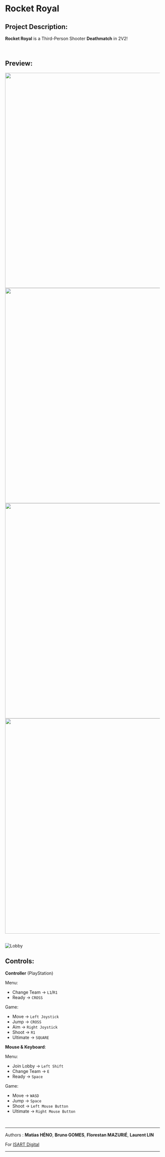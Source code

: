 # Rocket Royal

## Project Description:

**Rocket Royal** is a Third-Person Shooter **Deathmatch** in 2V2! <br>


<br />

## Preview:

<img src="https://user-images.githubusercontent.com/122649492/227249113-200a30dd-7427-49c0-b1db-b18b71bdb7db.png" style="width:700px;"/>
<img src="https://user-images.githubusercontent.com/122649492/227253552-2f890b35-50a4-4a7c-80c2-4c1dd8409b21.gif" style="width:700px;"/>
<img src="https://user-images.githubusercontent.com/122649492/227253742-56226bbc-b54a-4848-863f-2d6dedc77ad9.jpg" style="width:700px;"/>
<img src="https://user-images.githubusercontent.com/122649492/227248531-164817e6-1c32-4d25-8daa-c41de678c69f.jpg" style="width:700px;"/>

<br />![Lobby]()


## Controls:


**Controller** (PlayStation)


Menu:
- Change Team → ```L1```/```R1```
- Ready → ```CROSS```

Game:
- Move → ```Left Joystick```
- Jump → ```CROSS```
- Aim → ```Right Joystick```
- Shoot → ```R1```
- Ultimate → ```SQUARE```

**Mouse & Keyboard**:

Menu:
- Join Lobby → ```Left Shift```
- Change Team → ```E```
- Ready → ```Space```

Game:
- Move → ```WASD```
- Jump → ```Space```
- Shoot → ```Left Mouse Button```
- Ultimate → ```Right Mouse Button```


<br />
<hr />

Authors : **Matias HÉNO**, **Bruno GOMES**, **Florestan MAZURIÉ**, **Laurent LIN**

For [ISART Digital](https://www.isart.com)

<hr />
